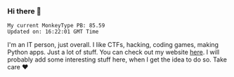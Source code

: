 ### Hi there 👋
<!-- PB START -->
```
My current MonkeyType PB: 85.59
Updated on: 16:22:01 GMT Time
```
<!-- PB END -->
I'm an IT person, just overall. I like CTFs, hacking, coding games, making Python apps. Just a lot of stuff.
You can check out my website [here](https://skill3472.github.io/).
I will probably add some interesting stuff here, when I get the idea to do so. Take care ❤️
